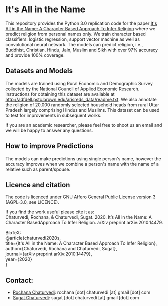# It's All in the Name

This repository provides the Python 3.0 replication code for the paper [It's All in the Name:  A Character Based Approach To Infer Religion](https://arxiv.org/abs/2010.14479) where we predict religion from personal names only. We train character based classifiers: logistic regression, support vector machine as well as convolutional neural network. The models can predict religion, i.e., Buddhist, Christian, Hindu, Jain, Muslim and Sikh with over 97% accuracy and provide 100% coverage.

## Datasets and Models
The models are trained using Rural Economic and Demographic Survey collected by the National Council of Applied Economic Research. instructions for obtaining this dataset are available at http://adfdell.pstc.brown.edu/arisreds_data/readme.txt. We also annotate the religion of 20,000 randomly selected household heads from rural Uttar Pradesh largely comprising Hindus and Muslims. This dataset can be used to test for improvements in subsequent works.

If you are an academic researcher, please feel free to shoot us an email and we will be happy to answer any questions.

## How to improve Predictions
The models can make predictions using single person's name, however the accuracy improves when we combine a person's name with the name of a relative such as parent/spouse.

## Licence and citation
The code is licenced under GNU Affero General Public License version 3 (AGPL-3.0, see LICENCE).

If you find the work useful please cite it as: <br/>
Chaturvedi, Rochana, & Chaturvedi, Sugat. 2020. It’s All in the Name: A Character BasedApproach To Infer Religion. arXiv preprint arXiv:2010.14479. <br/>

BibTeX: <br/>
@article{chaturvedi2020s, <br/>
  title={It's All in the Name: A Character Based Approach To Infer Religion}, <br/>
  author={Chaturvedi, Rochana and Chaturvedi, Sugat}, <br/>
  journal={arXiv preprint arXiv:2010.14479}, <br/>
  year={2020} <br/>
}

## Contact:

* [Rochana Chaturvedi](https://twitter.com/rochanac?lang=en): rochana [dot] chaturvedi [at] gmail [dot] com
* [Sugat Chaturvedi](https://sites.google.com/view/sugatchaturvedi/home): sugat [dot] chaturvedi [at] gmail [dot] com
